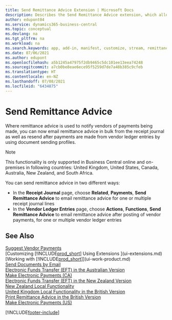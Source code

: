 ```yaml
---
title: Send Remittance Advice Extension | Microsoft Docs
description: Describes the Send Remittance Advice extension, which allows emailing and resending remittance advice from the receipt journal and vendor ledger entries.
author: edupont04
ms.service: dynamics365-business-central
ms.topic: conceptual
ms.devlang: na
ms.tgt_pltfrm: na
ms.workload: na
ms.search.keywords: app, add-in, manifest, customize, stream, remittance, advice
ms.date: 07/06/2021
ms.author: edupont
ms.openlocfilehash: a5b1245a47975f2db9465c5dc101ee13eea74248
ms.sourcegitcommit: a7cb0be8eae6ece95f5259d7de7a48b385c9cfeb
ms.translationtype: HT
ms.contentlocale: en-NZ
ms.lasthandoff: 07/08/2021
ms.locfileid: "6434875"
---
```

# <a name="send-remittance-advice"></a>Send Remittance Advice

Where remittance advice is used to notify vendors of payments being made, you can now email remittance advice in bulk from the receipt journal as well as resend after payments are made from vendor ledger entries by using document sending profiles.

> [!NOTE]
> This functionality is only supported in Business Central online and on-premises in following countries: United Kingdom, United States, Canada, Australia, New Zealand, and South Africa.  

You can send remittance advice in two different ways:

* In the **Receipt Journal** page, choose **Related**, **Payments**, **Send Remittance Advice** to email remittance advice for one or multiple receipt journal lines
* In the **Vendor Ledger Entries** page, choose **Actions**, **Functions**, **Send Remittance Advice** to email remittance advice after posting of vendor payments, for one or multiple vendor ledger entries

## <a name="see-also"></a>See Also

[Suggest Vendor Payments](payables-how-suggest-vendor-payments.md)  
[Customizing [!INCLUDE[prod_short](includes/prod_short.md)] Using Extensions ](ui-extensions.md)  
[Working with [!INCLUDE[prod_short](includes/prod_short.md)]](ui-work-product.md)  
[Send Documents by Email](ui-how-send-documents-email.md)  
[Electronic Funds Transfer (EFT) in the Australian Version](localfunctionality/australia/electronic-funds-transfer-eft-.md)  
[Make Electronic Payments (CA)](finance-make-payments-with-bank-data-conversion-service-or-sepa-credit-transfer.md#exporting-payments-to-a-bank-file)  
[Electronic Funds Transfer (EFT) in the New Zealand Version](localfunctionality/newzealand/electronic-funds-transfer-eft-.md)  
[New Zealand Local Functionality](localfunctionality/newzealand/new-zealand-local-functionality.md)  
[United Kingdom Local Functionality in the British Version](localfunctionality/unitedkingdom/united-kingdom-local-functionality.md)  
[Print Remittance Advice in the British Version](localfunctionality/unitedkingdom/how-to-print-remittance-advice.md)  
[Make Electronic Payments (US)](finance-make-payments-with-bank-data-conversion-service-or-sepa-credit-transfer.md#exporting-payments-to-a-bank-file)  
  

[!INCLUDE[footer-include](includes/footer-banner.md)]